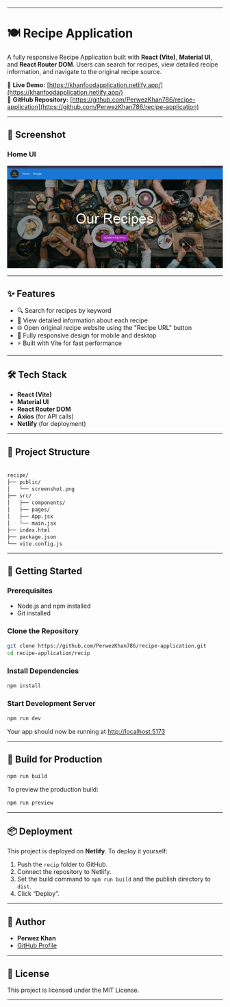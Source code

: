 
---
# 🍽️ Recipe Application

A fully responsive Recipe Application built with **React (Vite)**, **Material UI**, and **React Router DOM**. Users can search for recipes, view detailed recipe information, and navigate to the original recipe source.

🔗 **Live Demo:** [https://khanfoodapplication.netlify.app/](https://khanfoodapplication.netlify.app/)  
📁 **GitHub Repository:** [https://github.com/PerwezKhan786/recipe-application](https://github.com/PerwezKhan786/recipe-application)

---

## 📸 Screenshot
### Home UI
![Home UI](./public/screenshot.png)

---

## ✨ Features

- 🔍 Search for recipes by keyword
- 🧾 View detailed information about each recipe
- 🌐 Open original recipe website using the "Recipe URL" button
- 📱 Fully responsive design for mobile and desktop
- ⚡ Built with Vite for fast performance

---

## 🛠️ Tech Stack

- **React (Vite)**
- **Material UI**
- **React Router DOM**
- **Axios** (for API calls)
- **Netlify** (for deployment)

---

## 📂 Project Structure

```

recipe/
├── public/
│   └── screenshot.png
├── src/
│   ├── components/
│   ├── pages/
│   ├── App.jsx
│   └── main.jsx
├── index.html
├── package.json
└── vite.config.js

````

---

## 🚀 Getting Started

### Prerequisites

- Node.js and npm installed
- Git installed

### Clone the Repository

```bash
git clone https://github.com/PerwezKhan786/recipe-application.git
cd recipe-application/recip
````

### Install Dependencies

```bash
npm install
```

### Start Development Server

```bash
npm run dev
```

Your app should now be running at [http://localhost:5173](http://localhost:5173)

---

## 🧪 Build for Production

```bash
npm run build
```

To preview the production build:

```bash
npm run preview
```

---

## 📦 Deployment

This project is deployed on **Netlify**. To deploy it yourself:

1. Push the `recip` folder to GitHub.
2. Connect the repository to Netlify.
3. Set the build command to `npm run build` and the publish directory to `dist`.
4. Click “Deploy”.

---

## 🙌 Author

* **Perwez Khan**
* [GitHub Profile](https://github.com/PerwezKhan786)

---

## 📝 License

This project is licensed under the MIT License.

---

